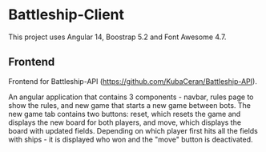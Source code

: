 # Battleship-Client

This project uses Angular 14, Boostrap 5.2 and Font Awesome 4.7.

## Frontend

Frontend for Battleship-API (https://github.com/KubaCeran/Battleship-API). 

An angular application that contains 3 components - navbar, rules page to show the rules, and new game that starts a new game between bots. The new game tab contains two buttons: reset, which resets the game and displays the new board for both players, and move, which displays the board with updated fields. Depending on which player first hits all the fields with ships - it is displayed who won and the "move" button is deactivated. 
